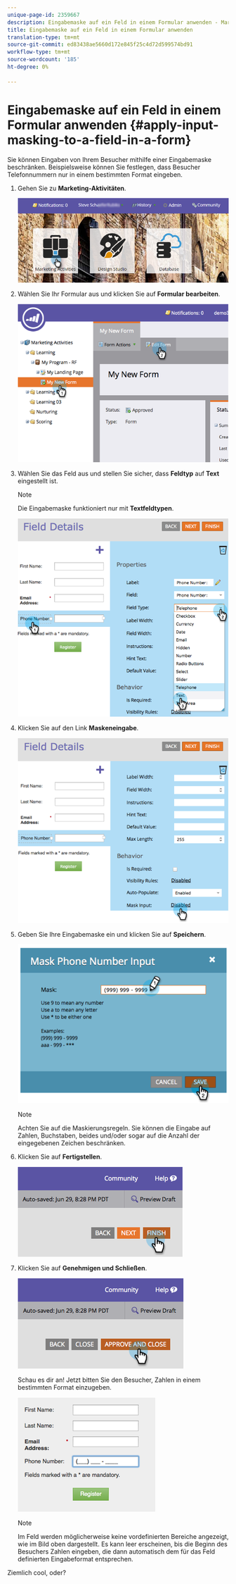 ```yaml
---
unique-page-id: 2359667
description: Eingabemaske auf ein Feld in einem Formular anwenden - Marketing to Docs - Produktdokumentation
title: Eingabemaske auf ein Feld in einem Formular anwenden
translation-type: tm+mt
source-git-commit: ed83438ae5660d172e845f25c4d72d599574bd91
workflow-type: tm+mt
source-wordcount: '185'
ht-degree: 0%

---
```



# Eingabemaske auf ein Feld in einem Formular anwenden {#apply-input-masking-to-a-field-in-a-form}

Sie können Eingaben von Ihrem Besucher mithilfe einer Eingabemaske beschränken. Beispielsweise können Sie festlegen, dass Besucher Telefonnummern nur in einem bestimmten Format eingeben.

1. Gehen Sie zu **Marketing-Aktivitäten**.

   ![](assets/login-marketing-activities-4.png)

1. Wählen Sie Ihr Formular aus und klicken Sie auf **Formular bearbeiten**.

   ![](assets/image2014-9-15-13-3a40-3a44.png)

1. Wählen Sie das Feld aus und stellen Sie sicher, dass **Feldtyp** auf **Text** eingestellt ist.

   >[!NOTE]
   >
   >Die Eingabemaske funktioniert nur mit **Textfeldtypen**.

   ![](assets/image2014-9-15-13-3a40-3a53.png)

1. Klicken Sie auf den Link **Maskeneingabe**.

   ![](assets/image2014-9-15-13-3a41-3a3.png)

1. Geben Sie Ihre Eingabemaske ein und klicken Sie auf **Speichern**.

   ![](assets/image2014-9-15-13-3a41-3a14.png)

   >[!NOTE]
   >
   >Achten Sie auf die Maskierungsregeln. Sie können die Eingabe auf Zahlen, Buchstaben, beides und/oder sogar auf die Anzahl der eingegebenen Zeichen beschränken.

1. Klicken Sie auf **Fertigstellen**.

   ![](assets/image2014-9-15-13-3a41-3a22.png)

1. Klicken Sie auf **Genehmigen und Schließen**.

   ![](assets/image2014-9-15-13-3a41-3a28.png)

   Schau es dir an! Jetzt bitten Sie den Besucher, Zahlen in einem bestimmten Format einzugeben.

   ![](assets/image2014-9-15-13-3a41-3a39.png)

   >[!NOTE]
   >
   >Im Feld werden möglicherweise keine vordefinierten Bereiche angezeigt, wie im Bild oben dargestellt. Es kann leer erscheinen, bis die Beginn des Besuchers Zahlen eingeben, die dann automatisch dem für das Feld definierten Eingabeformat entsprechen.

Ziemlich cool, oder?
